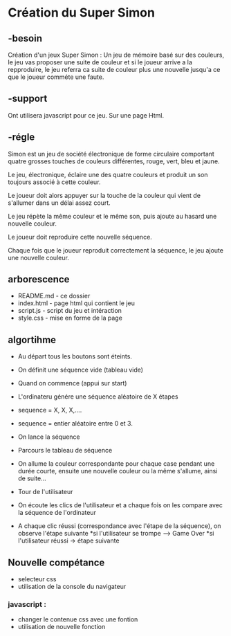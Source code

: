# Création du Super Simon
## -besoin 
Création d'un jeux Super Simon :
Un jeu de mémoire basé sur des couleurs, le jeu vas proposer une suite de couleur et si le joueur arrive a la repproduire, le jeu referra ca suite de couleur plus une nouvelle jusqu'a ce que le joueur comméte une faute.

## -support
Ont utilisera javascript pour ce jeu. Sur une page Html. 
## -régle
Simon est un jeu de société électronique de forme circulaire comportant quatre grosses touches de couleurs différentes, rouge, vert, bleu et jaune.

Le jeu, électronique, éclaire une des quatre couleurs et produit un son toujours associé à cette couleur.

Le joueur doit alors appuyer sur la touche de la couleur qui vient de s'allumer dans un délai assez court.

Le jeu répète la même couleur et le même son, puis ajoute au hasard une nouvelle couleur.

Le joueur doit reproduire cette nouvelle séquence.

Chaque fois que le joueur reproduit correctement la séquence, le jeu ajoute une nouvelle couleur.

## arborescence
- README.md - ce dossier
- index.html - page html qui contient le jeu
- script.js - script du jeu et intéraction
- style.css - mise en forme de la page
## algortihme 
* Au départ tous les boutons sont éteints.
* On définit une séquence vide (tableau vide)

* Quand on commence (appui sur start)
 * L'ordinateru génére une séquence aléatoire de X étapes
  * sequence = X, X, X,....
  * sequence = entier aléatoire entre 0 et 3.
 * On lance la séquence 
  * Parcours le tableau de séquence 
  * On allume la couleur correspondante pour chaque case pendant une durée courte, ensuite une nouvelle couleur ou la même s'allume, ainsi de suite...
 * Tour de l'utilisateur 
  * On écoute les clics de l'utilisateur et a chaque fois on les compare avec la séquence de l'ordinateur
  * A chaque clic réussi (correspondance avec l'étape de la séquence), on observe l'étape suivante
  *si l'utilisateur se trompe --> Game Over
  *si l'utilisateur réussi -> étape suivante

## Nouvelle compétance
 

  - selecteur css
  - utilisation de la console du navigateur
 ### javascript :   
  - changer le contenue css avec une fontion
  - utilisation de nouvelle fonction 
  
